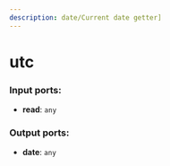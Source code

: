 ```yaml
---
description: date/Current date getter]
---
```


# utc

### Input ports:

* __read__: `any`

### Output ports:

* __date__: `any`

